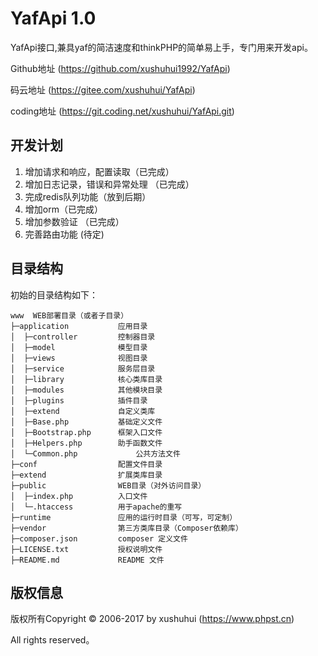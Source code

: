 YafApi 1.0
===============

YafApi接口,兼具yaf的简洁速度和thinkPHP的简单易上手，专门用来开发api。

Github地址 (https://github.com/xushuhui1992/YafApi)

码云地址 (https://gitee.com/xushuhui/YafApi)

coding地址 (https://git.coding.net/xushuhui/YafApi.git)

## 开发计划
1. 增加请求和响应，配置读取（已完成）
2. 增加日志记录，错误和异常处理 （已完成）
3. 完成redis队列功能（放到后期）
4. 增加orm（已完成）
5. 增加参数验证 （已完成）
6. 完善路由功能 (待定)
## 目录结构

初始的目录结构如下：

~~~
www  WEB部署目录（或者子目录）
├─application           应用目录
│  ├─controller         控制器目录
│  ├─model              模型目录
│  ├─views              视图目录
│  ├─service            服务层目录
│  ├─library            核心类库目录
│  ├─modules            其他模块目录
│  ├─plugins            插件目录
│  ├─extend             自定义类库
│  ├─Base.php           基础定义文件
│  ├─Bootstrap.php      框架入口文件
│  ├─Helpers.php        助手函数文件
│  └─Common.php             公共方法文件
├─conf                  配置文件目录
├─extend                扩展类库目录
├─public                WEB目录（对外访问目录）
│  ├─index.php          入口文件
│  └─.htaccess          用于apache的重写
├─runtime               应用的运行时目录（可写，可定制）
├─vendor                第三方类库目录（Composer依赖库）
├─composer.json         composer 定义文件
├─LICENSE.txt           授权说明文件
├─README.md             README 文件
~~~

## 版权信息

版权所有Copyright © 2006-2017 by xushuhui  (https://www.phpst.cn)

All rights reserved。




